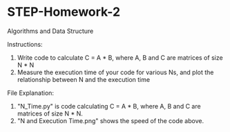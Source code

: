 # STEP-Homework-2
Algorithms and Data Structure

Instructions:

1. Write code to calculate C = A * B, where A, B and C are matrices of size N * N
2. Measure the execution time of your code for various Ns, and plot the relationship between N and the execution time

File Explanation:

1. "N_Time.py" is code calculating C = A * B, where A, B and C are matrices of size N * N.
2. "N and Execution Time.png" shows the speed of the code above.
